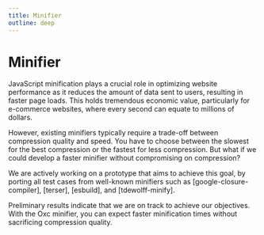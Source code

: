 ```yaml
---
title: Minifier
outline: deep
---
```


# Minifier

JavaScript minification plays a crucial role in optimizing website performance as it reduces the amount of data sent to users,
resulting in faster page loads.
This holds tremendous economic value, particularly for e-commerce websites, where every second can equate to millions of dollars.

However, existing minifiers typically require a trade-off between compression quality and speed.
You have to choose between the slowest for the best compression or the fastest for less compression.
But what if we could develop a faster minifier without compromising on compression?

We are actively working on a prototype that aims to achieve this goal,
by porting all test cases from well-known minifiers such as [google-closure-compiler], [terser], [esbuild], and [tdewolff-minify].

Preliminary results indicate that we are on track to achieve our objectives.
With the Oxc minifier, you can expect faster minification times without sacrificing compression quality.
